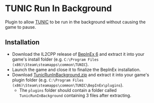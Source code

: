 # TUNIC Run In Background
Plugin to allow [TUNIC](https://store.steampowered.com/app/553420/TUNIC/) to be run in the background without causing the game to pause.

## Installation
- Download the IL2CPP release of [BepInEx 6](https://github.com/BepInEx/BepInEx/releases/download/v6.0.0-pre.1/BepInEx_UnityIL2CPP_x64_6.0.0-pre.1.zip) and extract it into your game's install folder (e.g. `C:\Program Files (x86)\Steam\steamapps\common\TUNIC`).
- Launch the game and close it to finalize the BepInEx installation.
- Download [TunicRunInBackground.zip](https://github.com/NGenesis/TunicRunInBackground/releases/download/1.0.0.0/TunicRunInBackground.zip) and extract it into your game's plugin folder (e.g. `C:\Program Files (x86)\Steam\steamapps\common\TUNIC\BepInEx\plugins`).
  - The `plugins` folder should contain a folder called `TunicRunInBackground` containing 3 files after extracting.